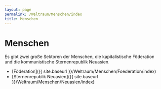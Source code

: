 ```yaml
---
layout: page
permalink: /Weltraum/Menschen/index
title: Menschen
---
```



# Menschen


Es gibt zwei große Sektoren der Menschen, die kapitalistische Föderation und die kommunistische Sternenrepublik Neuasien.

- [Föderation]({{ site.baseurl }}/Weltraum/Menschen/Foederation/index)
- [Sternenrepublik Neuasien]({{ site.baseurl }}/Weltraum/Menschen/Neuasien/index)



